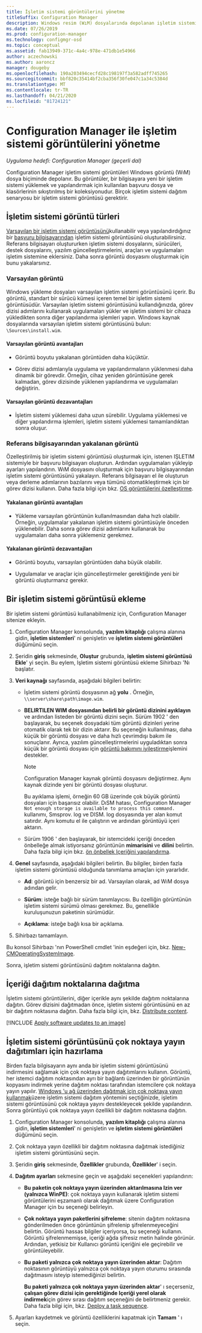 ```yaml
---
title: İşletim sistemi görüntülerini yönetme
titleSuffix: Configuration Manager
description: Windows resim (WıM) dosyalarında depolanan işletim sistemi görüntülerini yönetme yöntemlerini öğrenin.
ms.date: 07/26/2019
ms.prod: configuration-manager
ms.technology: configmgr-osd
ms.topic: conceptual
ms.assetid: fab13949-371c-4a4c-978e-471db1e54966
author: aczechowski
ms.author: aaroncz
manager: dougeby
ms.openlocfilehash: 190a203494cecfd28c198197f3a582adff745265
ms.sourcegitcommit: bbf820c35414bf2cba356f30fe047c1a34c5384d
ms.translationtype: MT
ms.contentlocale: tr-TR
ms.lasthandoff: 04/21/2020
ms.locfileid: "81724121"
---
```

# <a name="manage-os-images-with-configuration-manager"></a>Configuration Manager ile işletim sistemi görüntülerini yönetme

*Uygulama hedefi: Configuration Manager (geçerli dal)*

Configuration Manager işletim sistemi görüntüleri Windows görüntü (WıM) dosya biçiminde depolanır. Bu görüntüler, bir bilgisayara yeni bir işletim sistemi yüklemek ve yapılandırmak için kullanılan başvuru dosya ve klasörlerinin sıkıştırılmış bir koleksiyonudur. Birçok işletim sistemi dağıtım senaryosu bir işletim sistemi görüntüsü gerektirir.


## <a name="os-image-types"></a>İşletim sistemi görüntü türleri

[Varsayılan bir işletim sistemi görüntüsünü](#default-image)kullanabilir veya yapılandırdığınız bir [başvuru bilgisayarından](#bkmk_capture) işletim sistemi görüntüsünü oluşturabilirsiniz. Referans bilgisayarı oluştururken işletim sistemi dosyalarını, sürücüleri, destek dosyalarını, yazılım güncelleştirmelerini, araçları ve uygulamaları işletim sistemine eklersiniz. Daha sonra görüntü dosyasını oluşturmak için bunu yakalarsınız.

### <a name="default-image"></a>Varsayılan görüntü

Windows yükleme dosyaları varsayılan işletim sistemi görüntüsünü içerir. Bu görüntü, standart bir sürücü kümesi içeren temel bir işletim sistemi görüntüsüdür. Varsayılan işletim sistemi görüntüsünü kullandığınızda, görev dizisi adımlarını kullanarak uygulamaları yükler ve işletim sistemi bir cihaza yükledikten sonra diğer yapılandırma işlemleri yapın. Windows kaynak dosyalarında varsayılan işletim sistemi görüntüsünü bulun: `\Sources\install.wim`.  

#### <a name="default-image-advantages"></a>Varsayılan görüntü avantajları

- Görüntü boyutu yakalanan görüntüden daha küçüktür.  

- Görev dizisi adımlarıyla uygulama ve yapılandırmaların yüklenmesi daha dinamik bir görevdir. Örneğin, cihaz yeniden görüntüsüne gerek kalmadan, görev dizisinde yüklenen yapılandırma ve uygulamaları değiştirin.  

#### <a name="default-image-disadvantages"></a>Varsayılan görüntü dezavantajları

- İşletim sistemi yüklemesi daha uzun sürebilir. Uygulama yüklemesi ve diğer yapılandırma işlemleri, işletim sistemi yüklemesi tamamlandıktan sonra oluşur.  


### <a name="captured-image-from-a-reference-computer"></a><a name="bkmk_capture"></a>Referans bilgisayarından yakalanan görüntü

Özelleştirilmiş bir işletim sistemi görüntüsü oluşturmak için, istenen IŞLETIM sistemiyle bir başvuru bilgisayarı oluşturun. Ardından uygulamaları yükleyip ayarları yapılandırın. WıM dosyasını oluşturmak için başvuru bilgisayarından işletim sistemi görüntüsünü yakalayın. Referans bilgisayarı el ile oluşturun veya derleme adımlarının bazılarını veya tümünü otomatikleştirmek için bir görev dizisi kullanın. Daha fazla bilgi için bkz. [OS görüntülerini özelleştirme](customize-operating-system-images.md).  

#### <a name="captured-image-advantages"></a>Yakalanan görüntü avantajları

- Yükleme varsayılan görüntünün kullanılmasından daha hızlı olabilir. Örneğin, uygulamalar yakalanan işletim sistemi görüntüsüyle önceden yüklenebilir. Daha sonra görev dizisi adımlarını kullanarak bu uygulamaları daha sonra yüklemeniz gerekmez.  

#### <a name="captured-image-disadvantages"></a>Yakalanan görüntü dezavantajları

- Görüntü boyutu, varsayılan görüntüden daha büyük olabilir.  

- Uygulamalar ve araçlar için güncelleştirmeler gerektiğinde yeni bir görüntü oluşturmanız gerekir.  


## <a name="add-an-os-image"></a><a name="BKMK_AddOSImages"></a>Bir işletim sistemi görüntüsü ekleme  

Bir işletim sistemi görüntüsü kullanabilmeniz için, Configuration Manager sitenize ekleyin.

1. Configuration Manager konsolunda, **yazılım kitaplığı** çalışma alanına gidin, **işletim sistemleri**' ni genişletin ve **işletim sistemi görüntüleri** düğümünü seçin.  

2. Şeridin **giriş** sekmesinde, **Oluştur** grubunda, **işletim sistemi görüntüsü Ekle**' yi seçin. Bu eylem, Işletim sistemi görüntüsü ekleme Sihirbazı 'Nı başlatır.  

3. **Veri kaynağı** sayfasında, aşağıdaki bilgileri belirtin:

    - İşletim sistemi görüntü dosyasının ağ **yolu** . Örneğin, `\\server\share\path\image.wim`.

    - **BELIRTILEN WIM dosyasından belirli bir görüntü dizinini ayıklayın** ve ardından listeden bir görüntü dizini seçin.<!--3719699--> Sürüm 1902 ' den başlayarak, bu seçenek dosyadaki tüm görüntü dizinleri yerine otomatik olarak tek bir dizin aktarır. Bu seçeneğin kullanılması, daha küçük bir görüntü dosyası ve daha hızlı çevrimdışı bakım ile sonuçlanır. Ayrıca, yazılım güncelleştirmelerini uyguladıktan sonra küçük bir görüntü dosyası için [görüntü bakımını iyileştirme](#bkmk_resetbase)işlemini destekler.  

        > [!Note]  
        > Configuration Manager kaynak görüntü dosyasını değiştirmez. Aynı kaynak dizinde yeni bir görüntü dosyası oluşturur.
        >
        > Bu ayıklama işlemi, örneğin 60 GB üzerinde çok büyük görüntü dosyaları için başarısız olabilir. DıSM hatası, Configuration Manager `Not enough storage is available to process this command.` kullanımı, Smsprov. log ve DISM. log dosyasında yer alan komut satırdır. Aynı komutu el ile çalıştırın ve ardından görüntüyü içeri aktarın.<!-- SCCMDocs-pr issue 3502 -->  

    - Sürüm 1906 ' den başlayarak, bir istemcideki içeriği önceden önbelleğe almak istiyorsanız görüntünün **mimarisini** ve **dilini** belirtin. Daha fazla bilgi için bkz. [ön önbellek Içeriğini yapılandırma](../deploy-use/configure-precache-content.md).<!--4224642-->  

4. **Genel** sayfasında, aşağıdaki bilgileri belirtin. Bu bilgiler, birden fazla işletim sistemi görüntüsü olduğunda tanımlama amaçları için yararlıdır.  

    - **Ad**: görüntü için benzersiz bir ad. Varsayılan olarak, ad WıM dosya adından gelir.  

    - **Sürüm**: isteğe bağlı bir sürüm tanımlayıcısı. Bu özelliğin görüntünün işletim sistemi sürümü olması gerekmez. Bu, genellikle kuruluşunuzun paketinin sürümüdür.  

    - **Açıklama**: isteğe bağlı kısa bir açıklama.  

5. Sihirbazı tamamlayın.  

Bu konsol Sihirbazı 'nın PowerShell cmdlet 'inin eşdeğeri için, bkz. [New-CMOperatingSystemImage](https://docs.microsoft.com/powershell/module/configurationmanager/new-cmoperatingsystemimage?view=sccm-ps).

Sonra, işletim sistemi görüntüsünü dağıtım noktalarına dağıtın.  


## <a name="distribute-content-to-distribution-points"></a><a name="BKMK_DistributeBootImages"></a>İçeriği dağıtım noktalarına dağıtma  

İşletim sistemi görüntülerini, diğer içerikle aynı şekilde dağıtım noktalarına dağıtın. Görev dizisini dağıtmadan önce, işletim sistemi görüntüsünü en az bir dağıtım noktasına dağıtın. Daha fazla bilgi için, bkz. [Distribute content](../../core/servers/deploy/configure/deploy-and-manage-content.md#bkmk_distribute).  


[!INCLUDE [Apply software updates to an image](includes/wim-apply-updates.md)]


## <a name="prepare-the-os-image-for-multicast-deployments"></a><a name="BKMK_OSImageMulticast"></a>İşletim sistemi görüntüsünü çok noktaya yayın dağıtımları için hazırlama  

Birden fazla bilgisayarın aynı anda bir işletim sistemi görüntüsünü indirmesini sağlamak için çok noktaya yayın dağıtımlarını kullanın. Görüntü, her istemci dağıtım noktasından ayrı bir bağlantı üzerinden bir görüntünün kopyasını indirmek yerine dağıtım noktası tarafından istemcilere çok noktaya yayın yapılır. [Windows 'u ağ üzerinden dağıtmak için çok noktaya yayın kullanmak](../deploy-use/use-multicast-to-deploy-windows-over-the-network.md)üzere işletim sistemi dağıtım yöntemini seçtiğinizde, işletim sistemi görüntüsünü çok noktaya yayını destekleyecek şekilde yapılandırın. Sonra görüntüyü çok noktaya yayın özellikli bir dağıtım noktasına dağıtın.

1. Configuration Manager konsolunda, **yazılım kitaplığı** çalışma alanına gidin, **işletim sistemleri**' ni genişletin ve **işletim sistemi görüntüleri** düğümünü seçin.  

2. Çok noktaya yayın özellikli bir dağıtım noktasına dağıtmak istediğiniz işletim sistemi görüntüsünü seçin.  

3. Şeridin **giriş** sekmesinde, **Özellikler** grubunda, **Özellikler**' i seçin.  

4. **Dağıtım ayarları** sekmesine geçin ve aşağıdaki seçenekleri yapılandırın:  

    - **Bu paketin çok noktaya yayın üzerinden aktarılmasına Izin ver (yalnızca WinPE)**: çok noktaya yayın kullanarak işletim sistemi görüntülerini eşzamanlı olarak dağıtmak üzere Configuration Manager için bu seçeneği belirleyin.  

    - **Çok noktaya yayın paketlerini şifreleme**: sitenin dağıtım noktasına gönderilmeden önce görüntünün şifrelenip şifrelenmeyeceğini belirtin. Görüntü hassas bilgiler içeriyorsa, bu seçeneği kullanın. Görüntü şifrelenmemişse, içeriği ağda şifresiz metin halinde görünür. Ardından, yetkisiz bir Kullanıcı görüntü içeriğini ele geçirebilir ve görüntüleyebilir.  

    - **Bu paketi yalnızca çok noktaya yayın üzerinden aktar**: Dağıtım noktasının görüntüyü yalnızca çok noktaya yayın oturumu sırasında dağıtmasını isteyip istemediğinizi belirtin.  

         **Bu paketi yalnızca çok noktaya yayın üzerinden aktar**' ı seçerseniz, **çalışan görev dizisi için gerektiğinde Içeriği yerel olarak indirmek**için görev sırası dağıtım seçeneğini de belirtmeniz gerekir. Daha fazla bilgi için, bkz. [Deploy a task sequence](../deploy-use/deploy-a-task-sequence.md).  

5. Ayarları kaydetmek ve görüntü özelliklerini kapatmak için **Tamam** ' ı seçin.  
